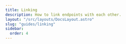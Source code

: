 ```yaml
---
title: Linking
description: How to link endpoints with each other.
layout: "/src/layouts/DocsLayout.astro"
slug: "guides/linking"
sidebar:
  order: 4
---
```

